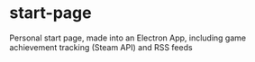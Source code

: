 # start-page
Personal start page, made into an Electron App, including game achievement tracking (Steam API) and RSS feeds
